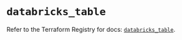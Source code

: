 # `databricks_table`

Refer to the Terraform Registry for docs: [`databricks_table`](https://registry.terraform.io/providers/databricks/databricks/1.61.0/docs/resources/table).
